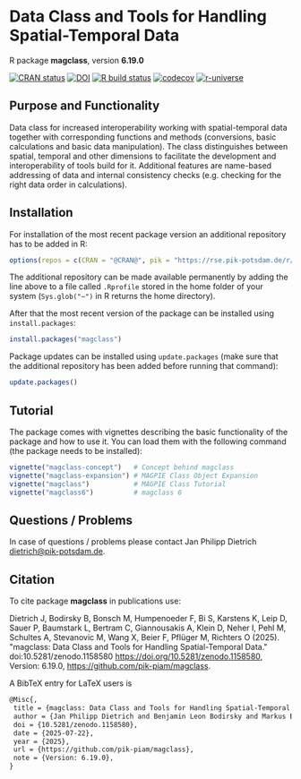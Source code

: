 # Data Class and Tools for Handling Spatial-Temporal Data

R package **magclass**, version **6.19.0**

[![CRAN status](https://www.r-pkg.org/badges/version/magclass)](https://cran.r-project.org/package=magclass) [![DOI](https://zenodo.org/badge/DOI/10.5281/zenodo.1158580.svg)](https://doi.org/10.5281/zenodo.1158580) [![R build status](https://github.com/pik-piam/magclass/workflows/check/badge.svg)](https://github.com/pik-piam/magclass/actions) [![codecov](https://codecov.io/gh/pik-piam/magclass/branch/master/graph/badge.svg)](https://app.codecov.io/gh/pik-piam/magclass) [![r-universe](https://pik-piam.r-universe.dev/badges/magclass)](https://pik-piam.r-universe.dev/builds)

## Purpose and Functionality

Data class for increased interoperability working with
    spatial-temporal data together with corresponding functions and
    methods (conversions, basic calculations and basic data manipulation).
    The class distinguishes between spatial, temporal and other dimensions
    to facilitate the development and interoperability of tools build for
    it. Additional features are name-based addressing of data and internal
    consistency checks (e.g. checking for the right data order in
    calculations).


## Installation

For installation of the most recent package version an additional repository has to be added in R:

```r
options(repos = c(CRAN = "@CRAN@", pik = "https://rse.pik-potsdam.de/r/packages"))
```
The additional repository can be made available permanently by adding the line above to a file called `.Rprofile` stored in the home folder of your system (`Sys.glob("~")` in R returns the home directory).

After that the most recent version of the package can be installed using `install.packages`:

```r 
install.packages("magclass")
```

Package updates can be installed using `update.packages` (make sure that the additional repository has been added before running that command):

```r 
update.packages()
```

## Tutorial

The package comes with vignettes describing the basic functionality of the package and how to use it. You can load them with the following command (the package needs to be installed):

```r
vignette("magclass-concept")   # Concept behind magclass
vignette("magclass-expansion") # MAGPIE Class Object Expansion
vignette("magclass")           # MAGPIE Class Tutorial
vignette("magclass6")          # magclass 6
```

## Questions / Problems

In case of questions / problems please contact Jan Philipp Dietrich <dietrich@pik-potsdam.de>.

## Citation

To cite package **magclass** in publications use:

Dietrich J, Bodirsky B, Bonsch M, Humpenoeder F, Bi S, Karstens K, Leip D, Sauer P, Baumstark L, Bertram C, Giannousakis A, Klein D, Neher I, Pehl M, Schultes A, Stevanovic M, Wang X, Beier F, Pflüger M, Richters O (2025). "magclass: Data Class and Tools for Handling Spatial-Temporal Data." doi:10.5281/zenodo.1158580 <https://doi.org/10.5281/zenodo.1158580>, Version: 6.19.0, <https://github.com/pik-piam/magclass>.

A BibTeX entry for LaTeX users is

 ```latex
@Misc{,
  title = {magclass: Data Class and Tools for Handling Spatial-Temporal Data},
  author = {Jan Philipp Dietrich and Benjamin Leon Bodirsky and Markus Bonsch and Florian Humpenoeder and Stephen Bi and Kristine Karstens and Debbora Leip and Pascal Sauer and Lavinia Baumstark and Christoph Bertram and Anastasis Giannousakis and David Klein and Ina Neher and Michaja Pehl and Anselm Schultes and Miodrag Stevanovic and Xiaoxi Wang and Felicitas Beier and Mika Pflüger and Oliver Richters},
  doi = {10.5281/zenodo.1158580},
  date = {2025-07-22},
  year = {2025},
  url = {https://github.com/pik-piam/magclass},
  note = {Version: 6.19.0},
}
```
